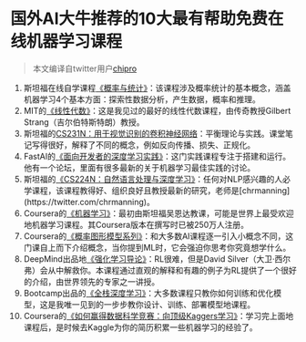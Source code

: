 # 国外AI大牛推荐的10大最有帮助免费在线机器学习课程
>本文编译自twitter用户[chipro](https://twitter.com/chipro)

1. 斯坦福在线自学课程[《概率与统计》](https://online.stanford.edu/courses/gse-yprobstat-probability-and-statistics)：该课程涉及概率统计的基本概念，涵盖机器学习4个基本方面：探索性数据分析，产生数据，概率和推理。
2. MIT的[《线性代数》](https://ocw.mit.edu/courses/mathematics/18-06-linear-algebra-spring-2010/)：这是我见过的最好的线性代数课程，由传奇教授Gilbert Strang（吉尔伯特斯特朗）教授。
3. 斯坦福的[CS231N：用于视觉识别的卷积神经网络](https://www.youtube.com/playlist?list=PLzUTmXVwsnXod6WNdg57Yc3zFx_f-RYsq)：平衡理论与实践。课堂笔记写得很好，解释了不同的概念，例如反向传播、损失、正规化。
4. FastAI的[《面向开发者的深度学习实践》](https://course.fast.ai/)：这门实践课程专注于搭建和运行。他有一个论坛，里面有很多最新的关于机器学习最佳实践的讨论。
5. 斯坦福的[《CS224N：自然语言处理与深度学习》](https://www.youtube.com/playlist?list=PLU40WL8Ol94IJzQtileLTqGZuXtGlLMP_)：任何对NLP感兴趣的人必学课程，该课程教得好、组织良好且教授最新的研究，老师是[chrmanning](https://twitter.com/chrmanning)。
6. Coursera的[《机器学习》](https://www.coursera.org/learn/machine-learning)：最初由斯坦福吴恩达教课，可能是世界上最受欢迎地机器学习课程。其Coursera版本在撰写时已被250万人注册。
7. Coursera的[《概率图形模型系列》](https://www.coursera.org/specializations/probabilistic-graphical-models)：和大多数AI课程逐一引入小概念不同，这门课自上而下介绍概念，当你提到ML时，它会强迫你思考你究竟想学什么。
8. DeepMind出品地[《强化学习导论》](https://www.youtube.com/watch?v=2pWv7GOvuf0&list=PLqYmG7hTraZDM-OYHWgPebj2MfCFzFObQ)：RL很难，但是David Silver（大卫·西尔弗）会从中解救你。本课程通过直观的解释和有趣的例子为RL提供了一个很好的介绍，由世界领先的专家之一讲授。
9. Bootcamp出品的[《全栈深度学习》](https://fullstackdeeplearning.com/march2019)：大多数课程只教你如何训练和优化模型，这是我唯一见到的一步步教你设计、训练、部署模型地课程。
10. Coursera的[《如何赢得数据科学竞赛：向顶级Kaggers学习》](https://www.coursera.org/learn/competitive-data-science/home/welcome)：学习完上面地课程后，是时候去Kaggle为你的简历积累一些机器学习的经验了。